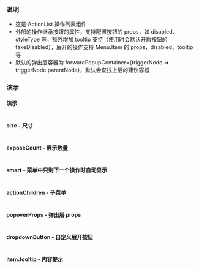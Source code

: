 ### 说明

-   这是 ActionList 操作列表组件
-   外部的操作继承按钮的属性，支持配置按钮的 props，如 disabled、styleType 等，额外增加 tooltip 支持（使用时会默认开启按钮的 fakeDisabled），展开的操作支持 Menu.Item 的 props，disabled、tooltip 等
-   默认的弹出层容器为 forwardPopupContainer={triggerNode => triggerNode.parentNode}，默认会查找上层的建议容器

### 演示

#### 演示

```js {"codepath": "actionList.jsx"}
```

#### size - 尺寸

```js {"codepath": "size.jsx"}
```

#### exposeCount - 展示数量

```js {"codepath": "exposeCount.jsx"}
```

#### smart - 菜单中只剩下一个操作时自动显示

```js {"codepath": "smart.jsx"}
```

#### actionChildren - 子菜单

```js {"codepath": "actionChildren.jsx"}
```

#### popoverProps - 弹出层 props

```js {"codepath": "popoverProps.jsx"}
```

#### dropdownButton - 自定义展开按钮

```js {"codepath": "dropdownButton.jsx"}
```

#### item.tooltip - 内容提示

```js {"codepath": "tooltip.jsx"}
```
